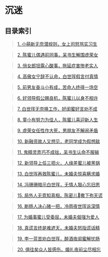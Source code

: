 
# 沉迷

## 目录索引

> [1. 小萌新无奈潜规则，女上司怒骂实习生](./post/chenmi-1)

> [2. 陈蜜儿偶遇前同事，呆书生解围虚荣女](./post/chenmi-2)

> [3. 俏女郎坦露心酸事，拖延症害惨老实人](./post/chenmi-3)

> [4. 高傲女宁辞不认命，白世珲假言付真情](./post/chenmi-4)

> [5. 前男友奋斗小有成，苦命人终得一场空](./post/chenmi-5)

> [6. 好领导假公赐良机，陈蜜儿以身不相许](./post/chenmi-6)

> [7. 白世珲无奈换工作，好闺蜜好言劝不成](./post/chenmi-7)

> [8. 童小有努力为佳人，陈蜜儿喜迎新人生](./post/chenmi-8)

> [9. 虚荣女任性作大死，男朋友不解闹矛盾](./post/chenmi-9)

> [10. 新融资故人又想见，老同学成为假想敌](./post/chenmi-10)

> [11. 鬼精灵弄巧不成拙，呆书生认命不服输](./post/chenmi-11)

> [12. 新领导上任三把火，人缘差蜜儿被黑锅](./post/chenmi-12)

> [13. 白世珲再救陈蜜儿，未婚夫惊喜瞒求婚](./post/chenmi-13)

> [14. 冯珊珊暗示白世珲，无情人狠心忘旧恩](./post/chenmi-14)

> [15. 局外人无意知真相，陈密儿撒下弥天谎](./post/chenmi-15)

> [16. 断肠人决心赌一把，冷雨夜世珲诉深情](./post/chenmi-16)

> [17. 为婚事蜜儿受委屈，未婚夫倔强为爱人](./post/chenmi-17)

> [18. 真谎言终是难遮天，未婚夫怒指谎话精](./post/chenmi-18)

> [19. 李一蓝苦劝白世珲，醉酒夜闺蜜解忧肠](./post/chenmi-19)

> [20. 俱往矣众人皆感伤，婚礼夜前尘尽相忘](./post/chenmi-20)

